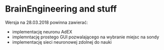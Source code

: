 # BrainEngineering and stuff
Wersja na 28.03.2018 powinna zawierać:
- implementację neuronu AdEX
- implemntację prostego GUI pozwalającego na wybranie miejsc na sondy
- implementację sieci neuronowej zdolnej do nauki

